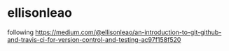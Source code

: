 # ellisonleao
following https://medium.com/@ellisonleao/an-introduction-to-git-github-and-travis-ci-for-version-control-and-testing-ac97f158f520
